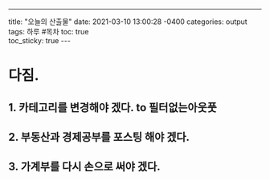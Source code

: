 ---
title: "오늘의 산출물"
date: 2021-03-10 13:00:28 -0400
categories: output
tags: 하루
#목차
toc: true  
toc_sticky: true 
---﻿
# 다짐.

## 1. 카테고리를 변경해야 겠다. to 필터없는아웃풋

## 2. 부동산과 경제공부를 포스팅 해야 겠다.

## 3. 가계부를 다시 손으로 써야 겠다.

﻿
